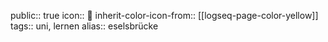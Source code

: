 public:: true
icon:: 🌉
inherit-color-icon-from:: [[logseq-page-color-yellow]]
tags:: uni, lernen
alias:: eselsbrücke
